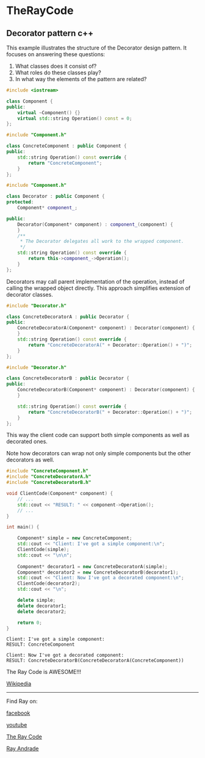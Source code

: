 # TheRayCode
## Decorator pattern c++

This example illustrates the structure of the Decorator design pattern. It focuses on answering these questions:
<ol>
<li>What classes does it consist of?</li>
<li>What roles do these classes play?</li>
<li>In what way the elements of the pattern are related?</li>
</ol>

```cpp
#include <iostream>

class Component {
public:
    virtual ~Component() {}
    virtual std::string Operation() const = 0;
};
```
```cpp
#include "Component.h"

class ConcreteComponent : public Component {
public:
    std::string Operation() const override {
        return "ConcreteComponent";
    }
};
```
```cpp
#include "Component.h"

class Decorator : public Component {
protected:
    Component* component_;

public:
    Decorator(Component* component) : component_(component) {
    }
    /**
     * The Decorator delegates all work to the wrapped component.
     */
    std::string Operation() const override {
        return this->component_->Operation();
    }
};
```
Decorators may call parent implementation of the operation, instead of calling the wrapped object directly. 
This approach simplifies extension of decorator classes.
```cpp
#include "Decorator.h"

class ConcreteDecoratorA : public Decorator {
public:
    ConcreteDecoratorA(Component* component) : Decorator(component) {
    }
    std::string Operation() const override {
        return "ConcreteDecoratorA(" + Decorator::Operation() + ")";
    }
};
```
```cpp
#include "Decorator.h"

class ConcreteDecoratorB : public Decorator {
public:
    ConcreteDecoratorB(Component* component) : Decorator(component) {
    }

    std::string Operation() const override {
        return "ConcreteDecoratorB(" + Decorator::Operation() + ")";
    }
};
```
This way the client code can support both simple components as well as decorated ones.

Note how decorators can wrap not only simple components but the other decorators as well.
```cpp
#include "ConcreteComponent.h"
#include "ConcreteDecoratorA.h"
#include "ConcreteDecoratorB.h"

void ClientCode(Component* component) {
    // ...
    std::cout << "RESULT: " << component->Operation();
    // ...
}

int main() {

    Component* simple = new ConcreteComponent;
    std::cout << "Client: I've got a simple component:\n";
    ClientCode(simple);
    std::cout << "\n\n";
    
    Component* decorator1 = new ConcreteDecoratorA(simple);
    Component* decorator2 = new ConcreteDecoratorB(decorator1);
    std::cout << "Client: Now I've got a decorated component:\n";
    ClientCode(decorator2);
    std::cout << "\n";

    delete simple;
    delete decorator1;
    delete decorator2;

    return 0;
}
```

```run
Client: I've got a simple component:
RESULT: ConcreteComponent

Client: Now I've got a decorated component:
RESULT: ConcreteDecoratorB(ConcreteDecoratorA(ConcreteComponent))
```

The Ray Code is AWESOME!!!

[Wikipedia](https://en.wikipedia.org/wiki/Decorator_pattern)

----------------------------------------------------------------------------------------------------

Find Ray on:

[facebook](https://www.facebook.com/TheRayCode/)

[youtube](https://www.youtube.com/user/AndradeRay/)

[The Ray Code](https://www.RayAndrade.com)

[Ray Andrade](https://www.RayAndrade.org)
